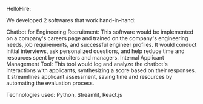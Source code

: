 HelloHire:

We developed 2 softwares that work hand-in-hand:

Chatbot for Engineering Recruitment: This software would be implemented on a company's careers page and trained on the company's engineering needs, job requirements, and successful engineer profiles. It would conduct initial interviews, ask personalized questions, and help reduce time and resources spent by recruiters and managers.
Internal Applicant Management Tool: This tool would log and analyze the chatbot's interactions with applicants, synthesizing a score based on their responses. It streamlines applicant assessment, saving time and resources by automating the evaluation process.

Technologies used: Python, Streamlit, React.js
